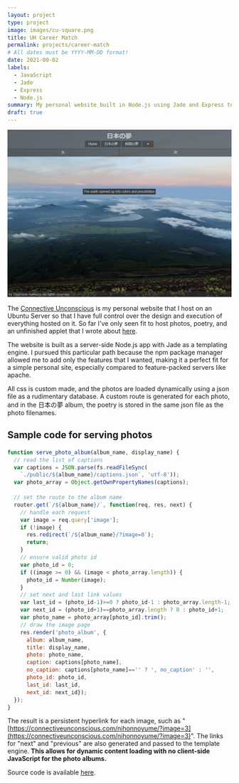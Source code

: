 ```yaml
---
layout: project
type: project
image: images/cu-square.png
title: UH Career Match
permalink: projects/career-match
# All dates must be YYYY-MM-DD format!
date: 2021-09-02
labels:
  - JavaScript
  - Jade
  - Express
  - Node.js
summary: My personal website built in Node.js using Jade and Express to deliver photos, poetry, and applets.
draft: true
---
```


<img src="../images/cu-page.png" width="700">

The [Connective Unconscious](http://connectiveunconscious.com/) is my personal website that I host on an Ubuntu Server so that I have full control over the design and execution of everything hosted on it. So far I've only seen fit to host photos, poetry, and an unfinished applet that I wrote about [here](/projects/planetgen).

The website is built as a server-side Node.js app with Jade as a templating engine. I pursued this particular path because the npm package manager allowed me to add only the features that I wanted, making it a perfect fit for a simple personal site, especially compared to feature-packed servers like apache.

All css is custom made, and the photos are loaded dynamically using a json file as a rudimentary database. A custom route is generated for each photo, and in the 日本の夢 album, the poetry is stored in the same json file as the photo filenames.

## Sample code for serving photos
```js
function serve_photo_album(album_name, display_name) {
  // read the list of captions
  var captions = JSON.parse(fs.readFileSync(
    `./public/${album_name}/captions.json`, 'utf-8'));
  var photo_array = Object.getOwnPropertyNames(captions);

  // set the route to the album name
  router.get(`/${album_name}/`, function(req, res, next) {
    // handle each request
    var image = req.query['image'];
    if (!image) {
      res.redirect(`/${album_name}/?image=0`);
      return;
    }
    // ensure valid photo id
    var photo_id = 0;
    if ((image >= 0) && (image < photo_array.length)) {
      photo_id = Number(image);
    }
    // set next and last link values
    var last_id = (photo_id-1)>=0 ? photo_id-1 : photo_array.length-1;
    var next_id = (photo_id+1)==photo_array.length ? 0 : photo_id+1; 
    var photo_name = photo_array[photo_id].trim();
    // draw the image page
    res.render('photo_album', { 
      album: album_name,
      title: display_name,
      photo: photo_name,
      caption: captions[photo_name],
      no_caption: captions[photo_name]=='' ? ', no_caption' : '',
      photo_id: photo_id,
      last_id: last_id,
      next_id: next_id});
  });
}
```

The result is a persistent hyperlink for each image, such as "[https://connectiveunconscious.com/nihonnoyume/?image=3](https://connectiveunconscious.com/nihonnoyume/?image=3)". The links for "next" and "previous" are also generated and passed to the template engine. **This allows for dynamic content loading with no client-side JavaScript for the photo albums.**

Source code is available [here](https://github.com/believeinlain/connectiveunconscious).
